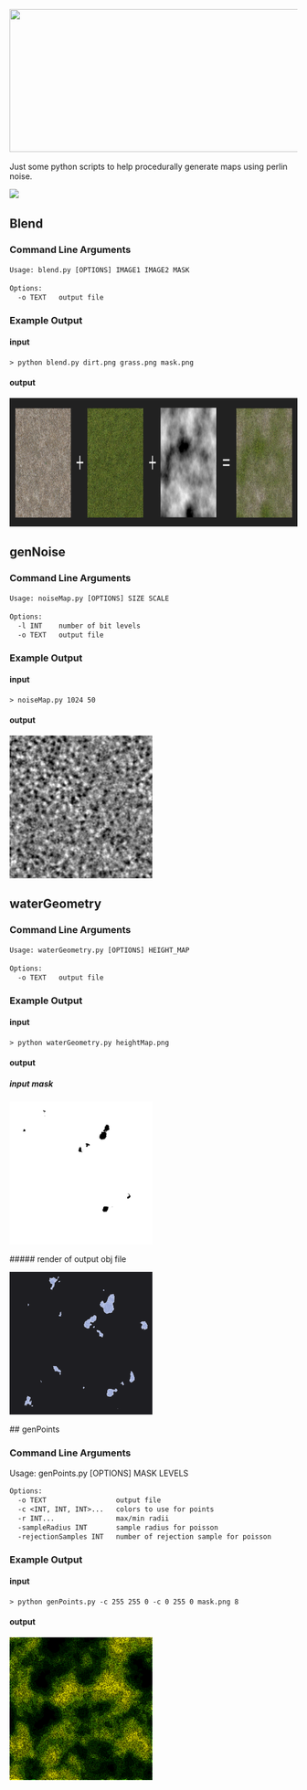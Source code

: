 <p align="center">
  <img width="2000" height="250" src="/images/banner.png">
</p>

Just some python scripts to help procedurally generate maps using perlin noise.

![](/images/logo.png)

## Blend
### Command Line Arguments
```shell
Usage: blend.py [OPTIONS] IMAGE1 IMAGE2 MASK

Options:
  -o TEXT   output file
```
### Example Output
#### input
```shell
> python blend.py dirt.png grass.png mask.png
```
#### output
<p align="center">
  <img width="1000" height="225" src="/images/blend.png">
</p>

## genNoise

### Command Line Arguments
```shell
Usage: noiseMap.py [OPTIONS] SIZE SCALE

Options:
  -l INT    number of bit levels
  -o TEXT   output file
```
### Example Output
#### input
```shell
> noiseMap.py 1024 50
```
#### output
<p align="left">
  <img width="250" height="250" src="/images/noiseMap.png">
</p>

## waterGeometry

### Command Line Arguments
```shell
Usage: waterGeometry.py [OPTIONS] HEIGHT_MAP

Options:
  -o TEXT   output file
```
### Example Output
#### input
```shell
> python waterGeometry.py heightMap.png
```
#### output
##### input mask
<p align="left">
  <img width="250" height="250" src="/images/water1.png">
</p>
##### render of output obj file
<p align="left">
  <img width="250" height="250" src="/images/water2.png">
</p>
## genPoints

### Command Line Arguments

Usage: genPoints.py [OPTIONS] MASK LEVELS
```shell
Options:
  -o TEXT                 output file
  -c <INT, INT, INT>...   colors to use for points
  -r INT...               max/min radii
  -sampleRadius INT       sample radius for poisson
  -rejectionSamples INT   number of rejection sample for poisson
```
### Example Output
#### input
```shell
> python genPoints.py -c 255 255 0 -c 0 255 0 mask.png 8
```
#### output
<p align="left">
  <img width="250" height="250" src="/images/genPoints.png">
</p>
